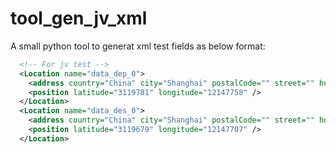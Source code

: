 # tool_gen_jv_xml
A small python tool to generat xml test fields as below format:  
```xml
  <!-- For jv test -->
  <Location name="data_dep_0">
    <address country="China" city="Shanghai" postalCode="" street="" houseNumber="" crossing="" />
    <position latitude="3119781" longitude="12147758" />
  </Location>
  <Location name="data_des_0">
    <address country="China" city="Shanghai" postalCode="" street="" houseNumber="" crossing="" />
    <position latitude="3119679" longitude="12147707" />
  </Location>
```

